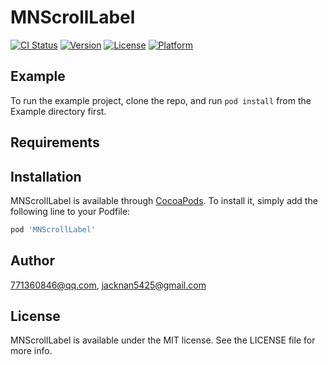 # MNScrollLabel

[![CI Status](https://img.shields.io/travis/771360846@qq.com/MNScrollLabel.svg?style=flat)](https://travis-ci.org/771360846@qq.com/MNScrollLabel)
[![Version](https://img.shields.io/cocoapods/v/MNScrollLabel.svg?style=flat)](https://cocoapods.org/pods/MNScrollLabel)
[![License](https://img.shields.io/cocoapods/l/MNScrollLabel.svg?style=flat)](https://cocoapods.org/pods/MNScrollLabel)
[![Platform](https://img.shields.io/cocoapods/p/MNScrollLabel.svg?style=flat)](https://cocoapods.org/pods/MNScrollLabel)

## Example

To run the example project, clone the repo, and run `pod install` from the Example directory first.

## Requirements

## Installation

MNScrollLabel is available through [CocoaPods](https://cocoapods.org). To install
it, simply add the following line to your Podfile:

```ruby
pod 'MNScrollLabel'
```

## Author

771360846@qq.com, jacknan5425@gmail.com

## License

MNScrollLabel is available under the MIT license. See the LICENSE file for more info.
